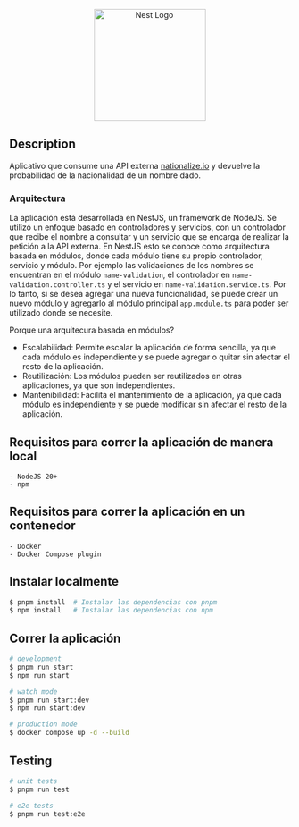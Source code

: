 <p align="center">
  <a href="http://nestjs.com/" target="blank"><img src="https://nestjs.com/img/logo-small.svg" width="200" alt="Nest Logo" /></a>
</p>

## Description

Aplicativo que consume una API externa [nationalize.io](https://nationalize.io/) y devuelve la probabilidad de la nacionalidad de un nombre dado.

### Arquitectura

La aplicación está desarrollada en NestJS, un framework de NodeJS. Se utilizó un enfoque basado en controladores y servicios, con un controlador que recibe el nombre a consultar y un servicio que se encarga de realizar la petición a la API externa.
En NestJS esto se conoce como arquitectura basada en módulos, donde cada módulo tiene su propio controlador, servicio y módulo.
Por ejemplo las validaciones de los nombres se encuentran en el módulo `name-validation`, el controlador en `name-validation.controller.ts` y el servicio en `name-validation.service.ts`. Por lo tanto, si se desea agregar una nueva funcionalidad, se puede crear un nuevo módulo y agregarlo al módulo principal `app.module.ts` para poder ser utilizado donde se necesite.

Porque una arquitecura basada en módulos?

- Escalabilidad: Permite escalar la aplicación de forma sencilla, ya que cada módulo es independiente y se puede agregar o quitar sin afectar el resto de la aplicación.
- Reutilización: Los módulos pueden ser reutilizados en otras aplicaciones, ya que son independientes.
- Mantenibilidad: Facilita el mantenimiento de la aplicación, ya que cada módulo es independiente y se puede modificar sin afectar el resto de la aplicación.

## Requisitos para correr la aplicación de manera local

```text
- NodeJS 20+
- npm
```

## Requisitos para correr la aplicación en un contenedor

```text
- Docker
- Docker Compose plugin
```

## Instalar localmente

```bash
$ pnpm install  # Instalar las dependencias con pnpm
$ npm install   # Instalar las dependencias con npm
```

## Correr la aplicación

```bash
# development
$ pnpm run start
$ npm run start

# watch mode
$ pnpm run start:dev
$ npm run start:dev

# production mode
$ docker compose up -d --build
```

## Testing

```bash
# unit tests
$ pnpm run test

# e2e tests
$ pnpm run test:e2e

```
